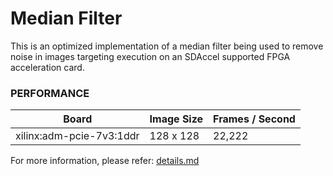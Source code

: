 Median Filter
======================

This is an optimized implementation of a median filter being used to remove noise in images targeting execution on an SDAccel supported FPGA acceleration card.

### PERFORMANCE
Board|Image Size|Frames / Second
-----|-----|-----
xilinx:adm-pcie-7v3:1ddr|128 x 128|22,222

For more information, please refer: [details.md][]

[details.md]: details.md

